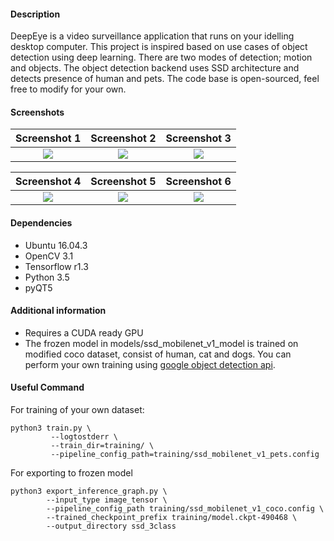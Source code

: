 #### Description
DeepEye is a video surveillance application that runs on your idelling desktop computer. This project is inspired based on use cases of object detection using deep learning. There are two modes of detection; motion and objects. The object detection backend uses SSD architecture and detects presence of human and pets. The code base is open-sourced, feel free to modify for your own.

#### Screenshots
Screenshot 1                |  Screenshot 2              |    Screenshot 3 
:-------------------------:|:-------------------------:|:-------------------------:
![](https://khaixcore.github.io/img/project/deepcam/screenshot_1.png)  |  ![](https://khaixcore.github.io/img/project/deepcam/screenshot_2.png) | ![](https://khaixcore.github.io/img/project/deepcam/screenshot_3.png)

Screenshot 4                |  Screenshot 5              |    Screenshot 6
:-------------------------:|:-------------------------:|:-------------------------:
![](https://khaixcore.github.io/img/project/deepcam/screenshot_4.png)  |  ![](https://khaixcore.github.io/img/project/deepcam/screenshot_5.png) | ![](https://khaixcore.github.io/img/project/deepcam/screenshot_6.png)


#### Dependencies
- Ubuntu 16.04.3
- OpenCV 3.1
- Tensorflow r1.3
- Python 3.5
- pyQT5


#### Additional information
- Requires a CUDA ready GPU
- The frozen model in models/ssd_mobilenet_v1_model is trained on modified coco dataset, consist of human, cat and dogs. You can perform your own training using [google object detection api](https://github.com/tensorflow/models/tree/master/research/object_detection). 

#### Useful Command
For training of your own dataset:
~~~~
python3 train.py \
         --logtostderr \
         --train_dir=training/ \
         --pipeline_config_path=training/ssd_mobilenet_v1_pets.config
~~~~

For exporting to frozen model
~~~~
python3 export_inference_graph.py \
        --input_type image_tensor \
        --pipeline_config_path training/ssd_mobilenet_v1_coco.config \
        --trained_checkpoint_prefix training/model.ckpt-490468 \
        --output_directory ssd_3class
~~~~
